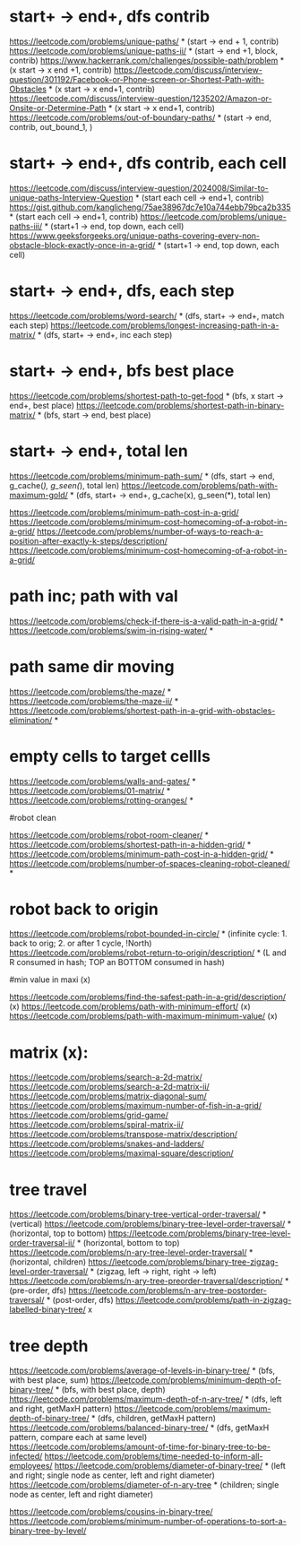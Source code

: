 # start+ -> end+, dfs contrib

https://leetcode.com/problems/unique-paths/ * (start -> end + 1, contrib)
https://leetcode.com/problems/unique-paths-ii/ * (start -> end +1, block, contrib)
https://www.hackerrank.com/challenges/possible-path/problem * (x start -> x end +1, contrib)
https://leetcode.com/discuss/interview-question/301192/Facebook-or-Phone-screen-or-Shortest-Path-with-Obstacles * (x start -> x end+1, contrib)
https://leetcode.com/discuss/interview-question/1235202/Amazon-or-Onsite-or-Determine-Path * (x start -> x end+1, contrib)
https://leetcode.com/problems/out-of-boundary-paths/ * (start -> end, contrib, out_bound_1, )

# start+ -> end+, dfs contrib, each cell
https://leetcode.com/discuss/interview-question/2024008/Similar-to-unique-paths-Interview-Question * (start each cell -> end+1, contrib)
https://gist.github.com/kanglicheng/75ae38967dc7e10a744ebb79bca2b335 * (start each cell -> end+1, contrib)
https://leetcode.com/problems/unique-paths-iii/ * (start+1 -> end, top down, each cell)
https://www.geeksforgeeks.org/unique-paths-covering-every-non-obstacle-block-exactly-once-in-a-grid/ * (start+1 -> end, top down, each cell)

# start+ -> end+, dfs, each step 
https://leetcode.com/problems/word-search/ * (dfs, start+ -> end+, match each step)
https://leetcode.com/problems/longest-increasing-path-in-a-matrix/ * (dfs, start+ -> end+, inc each step)

# start+ -> end+, bfs best place
https://leetcode.com/problems/shortest-path-to-get-food * (bfs, x start -> end+, best place)
https://leetcode.com/problems/shortest-path-in-binary-matrix/ * (bfs, start -> end, best place)

# start+ -> end+, total len
https://leetcode.com/problems/minimum-path-sum/ * (dfs, start -> end, g_cache(*), g_seen(*), total len)
https://leetcode.com/problems/path-with-maximum-gold/ * (dfs, start+ -> end+, g_cache(x), g_seen(*), total len)



https://leetcode.com/problems/minimum-path-cost-in-a-grid/
https://leetcode.com/problems/minimum-cost-homecoming-of-a-robot-in-a-grid/
https://leetcode.com/problems/number-of-ways-to-reach-a-position-after-exactly-k-steps/description/
https://leetcode.com/problems/minimum-cost-homecoming-of-a-robot-in-a-grid/


# path inc; path with val
https://leetcode.com/problems/check-if-there-is-a-valid-path-in-a-grid/ *
https://leetcode.com/problems/swim-in-rising-water/ *

 

# path same dir moving

https://leetcode.com/problems/the-maze/ *
https://leetcode.com/problems/the-maze-ii/ *
https://leetcode.com/problems/shortest-path-in-a-grid-with-obstacles-elimination/ *

 

# empty cells to target cellls

https://leetcode.com/problems/walls-and-gates/ *
https://leetcode.com/problems/01-matrix/ *
https://leetcode.com/problems/rotting-oranges/ *

 

#robot clean

https://leetcode.com/problems/robot-room-cleaner/ *
https://leetcode.com/problems/shortest-path-in-a-hidden-grid/ *
https://leetcode.com/problems/minimum-path-cost-in-a-hidden-grid/ *
https://leetcode.com/problems/number-of-spaces-cleaning-robot-cleaned/ *

 

# robot back to origin

https://leetcode.com/problems/robot-bounded-in-circle/ * (infinite cycle: 1. back to orig; 2. or after 1 cycle, !North)
https://leetcode.com/problems/robot-return-to-origin/description/ * (L and R consumed in hash; TOP an BOTTOM consumed in hash)



#min value in maxi (x)

https://leetcode.com/problems/find-the-safest-path-in-a-grid/description/ (x)
https://leetcode.com/problems/path-with-minimum-effort/ (x)
https://leetcode.com/problems/path-with-maximum-minimum-value/ (x)


# matrix (x):

https://leetcode.com/problems/search-a-2d-matrix/
https://leetcode.com/problems/search-a-2d-matrix-ii/
https://leetcode.com/problems/matrix-diagonal-sum/
https://leetcode.com/problems/maximum-number-of-fish-in-a-grid/
https://leetcode.com/problems/grid-game/
https://leetcode.com/problems/spiral-matrix-ii/
https://leetcode.com/problems/transpose-matrix/description/
https://leetcode.com/problems/snakes-and-ladders/
https://leetcode.com/problems/maximal-square/description/

 

# tree travel

https://leetcode.com/problems/binary-tree-vertical-order-traversal/ * (vertical)
https://leetcode.com/problems/binary-tree-level-order-traversal/ * (horizontal, top to bottom)
https://leetcode.com/problems/binary-tree-level-order-traversal-ii/ * (horizontal, bottom to top)
https://leetcode.com/problems/n-ary-tree-level-order-traversal/ * (horizontal, children)
https://leetcode.com/problems/binary-tree-zigzag-level-order-traversal/ * (zigzag, left -> right, right -> left)
https://leetcode.com/problems/n-ary-tree-preorder-traversal/description/ * (pre-order, dfs)
https://leetcode.com/problems/n-ary-tree-postorder-traversal/ * (post-order, dfs)
https://leetcode.com/problems/path-in-zigzag-labelled-binary-tree/ x



# tree depth

https://leetcode.com/problems/average-of-levels-in-binary-tree/ * (bfs, with best place, sum)
https://leetcode.com/problems/minimum-depth-of-binary-tree/ * (bfs, with best place, depth)
https://leetcode.com/problems/maximum-depth-of-n-ary-tree/ * (dfs, left and right, getMaxH pattern)
https://leetcode.com/problems/maximum-depth-of-binary-tree/ * (dfs, children, getMaxH pattern)
https://leetcode.com/problems/balanced-binary-tree/ * (dfs, getMaxH pattern, compare each at same level)
https://leetcode.com/problems/amount-of-time-for-binary-tree-to-be-infected/
https://leetcode.com/problems/time-needed-to-inform-all-employees/
https://leetcode.com/problems/diameter-of-binary-tree/ * (left and right; single node as center, left and right diameter)
https://leetcode.com/problems/diameter-of-n-ary-tree * (children; single node as center, left and right diameter)

https://leetcode.com/problems/cousins-in-binary-tree/
https://leetcode.com/problems/minimum-number-of-operations-to-sort-a-binary-tree-by-level/
